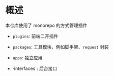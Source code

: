 # 概述

本仓库使用了 monorepo 的方式管理插件

- `plugins`: 前端二开插件

- `packages`: 工具模块，例如脚手架、`request` 封装

- `apps`: 独立应用

- ·interfaces`: 后台接口


